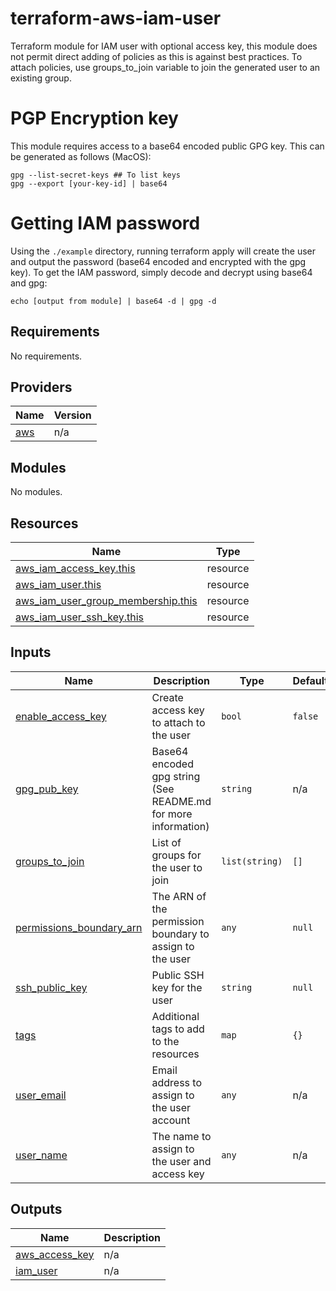 # terraform-aws-iam-user

Terraform module for IAM user with optional access key, this module does not permit direct adding of policies as this is against best practices. To attach policies, use groups_to_join variable to join the generated user to an existing group.

# PGP Encryption key

This module requires access to a base64 encoded public GPG key. This can be generated as follows (MacOS):

```
gpg --list-secret-keys ## To list keys
gpg --export [your-key-id] | base64
```

# Getting IAM password

Using the `./example` directory, running terraform apply will create the user and output the password (base64 encoded and encrypted with the gpg key). To get the IAM password, simply decode and decrypt using base64 and gpg:

```
echo [output from module] | base64 -d | gpg -d
```

<!-- BEGIN_TF_DOCS -->
## Requirements

No requirements.

## Providers

| Name | Version |
|------|---------|
| <a name="provider_aws"></a> [aws](#provider\_aws) | n/a |

## Modules

No modules.

## Resources

| Name | Type |
|------|------|
| [aws_iam_access_key.this](https://registry.terraform.io/providers/hashicorp/aws/latest/docs/resources/iam_access_key) | resource |
| [aws_iam_user.this](https://registry.terraform.io/providers/hashicorp/aws/latest/docs/resources/iam_user) | resource |
| [aws_iam_user_group_membership.this](https://registry.terraform.io/providers/hashicorp/aws/latest/docs/resources/iam_user_group_membership) | resource |
| [aws_iam_user_ssh_key.this](https://registry.terraform.io/providers/hashicorp/aws/latest/docs/resources/iam_user_ssh_key) | resource |

## Inputs

| Name | Description | Type | Default | Required |
|------|-------------|------|---------|:--------:|
| <a name="input_enable_access_key"></a> [enable\_access\_key](#input\_enable\_access\_key) | Create access key to attach to the user | `bool` | `false` | no |
| <a name="input_gpg_pub_key"></a> [gpg\_pub\_key](#input\_gpg\_pub\_key) | Base64 encoded gpg string (See README.md for more information) | `string` | n/a | yes |
| <a name="input_groups_to_join"></a> [groups\_to\_join](#input\_groups\_to\_join) | List of groups for the user to join | `list(string)` | `[]` | no |
| <a name="input_permissions_boundary_arn"></a> [permissions\_boundary\_arn](#input\_permissions\_boundary\_arn) | The ARN of the permission boundary to assign to the user | `any` | `null` | no |
| <a name="input_ssh_public_key"></a> [ssh\_public\_key](#input\_ssh\_public\_key) | Public SSH key for the user | `string` | `null` | no |
| <a name="input_tags"></a> [tags](#input\_tags) | Additional tags to add to the resources | `map` | `{}` | no |
| <a name="input_user_email"></a> [user\_email](#input\_user\_email) | Email address to assign to the user account | `any` | n/a | yes |
| <a name="input_user_name"></a> [user\_name](#input\_user\_name) | The name to assign to the user and access key | `any` | n/a | yes |

## Outputs

| Name | Description |
|------|-------------|
| <a name="output_aws_access_key"></a> [aws\_access\_key](#output\_aws\_access\_key) | n/a |
| <a name="output_iam_user"></a> [iam\_user](#output\_iam\_user) | n/a |
<!-- END_TF_DOCS -->
